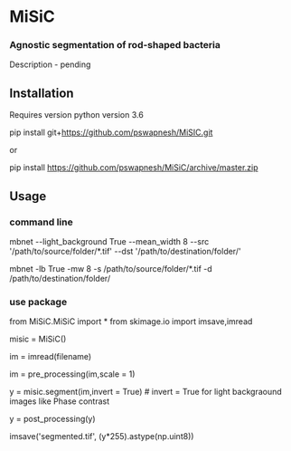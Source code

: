 # MiSiC
### Agnostic segmentation of rod-shaped bacteria
Description - pending

## Installation
Requires version python version 3.6

pip install git+https://github.com/pswapnesh/MiSIC.git

or 

pip install https://github.com/pswapnesh/MiSiC/archive/master.zip


## Usage
### command line
mbnet --light_background True --mean_width 8 --src '/path/to/source/folder/\*.tif' --dst '/path/to/destination/folder/'

mbnet -lb True -mw 8 -s /path/to/source/folder/*.tif -d /path/to/destination/folder/

### use package
from MiSiC.MiSiC import *
from skimage.io import imsave,imread

misic = MiSiC()

im = imread(filename)

im = pre_processing(im,scale = 1)

y = misic.segment(im,invert = True) # invert = True for light backgraound images like Phase contrast

y = post_processing(y)

imsave('segmented.tif', (y*255).astype(np.uint8))

